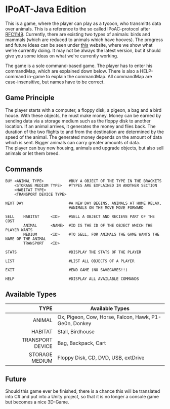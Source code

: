 # IPoAT-Java Edition

This is a game, where the player can play as a tycoon, who transmitts data over animals. This is a reference to the so
called IPoAC-protocol after [RFC1149](https://datatracker.ietf.org/doc/html/rfc1149). Currently, there are existing two
types of animals: birds and mammals (which are reduced to animals which have hooves). The progress and future ideas can
be seen under [this](https://trello.com/b/5Aa7svzA/ipoat) website, where we show what we're currently doing. It may not be
always the latest version, but it should give you some ideas on what we're currently working.

The game is a sole command-based game. The player has to enter his commandMap, which are explained down below. There is
also a HELP-command in-game to explain the commandMap. All commandMap are case-insensitive, but names have to be correct.

## Game Principle

The player starts with a computer, a floppy disk, a pigeon, a bag and a bird house. With these objects, he must make
money. Money can be earned by sending data via a storage medium such as the floppy disk to another location. If an
animal arrives, it generates the money and flies back. The duration of the two flights to and from the destination are
determined by the speed of the animal. The generated money depends on the amount of data which is sent. Bigger animals
can carry greater amounts of data.  
The player can buy new housing, animals and upgrade objects, but also sell animals or let them breed.

## Commands

```IPoAT
BUY <ANIMAL TYPE>           #BUY A OBJECT OF THE TYPE IN THE BRACKETS
    <STORAGE MEDIUM TYPE>   #TYPES ARE EXPLAINED IN ANOTHER SECTION
    <HABITAT TYPE>
    <TRANSPORT DEVICE TYPE>
    
NEXT DAY                    #A NEW DAY BEGINS. ANIMALS AT HOME RELAX,
                            #ANIMALS ON THE MOVE MOVE FORWARD
                          
SELL    HABITAT     <ID>    #SELL A OBJECT AND RECIEVE PART OF THE COST
        ANIMAL      <NAME>  #ID IS THE ID OF THE OBJECT WHICH THE PLAYER WANTS
        MEDIUM      <ID>    #TO SELL, FOR ANIMALS THE GAME WANTS THE NAME OF THE ANIMAL
        TRANSPORT   <ID>
        
STATS                       #DISPLAY THE STATS OF THE PLAYER

LIST                        #LIST ALL OBJECTS OF A PLAYER

EXIT                        #END GAME (NO SAVEGAMES!!)

HELP                        #DISPLAY ALL AVAILABLE COMMANDS        
```

## Available Types

|             TYPE | Available Types |
|-----------------:|-----------------|
|           ANIMAL | Ox, Pigeon, Cow, Horse, Falcon, Hawk, P1-Ge0n, Donkey               |
|          HABITAT | Stall, Birdhouse               |
| TRANSPORT DEVICE | Bag, Backpack, Cart               |
|   STORAGE MEDIUM | Floppy Disk, CD, DVD, USB, extDrive               |

## Future

Should this game ever be finished, there is a chance this will be translated into C# and put into a Unity project, so
that it is no longer a console game but becomes a nice 3D-Game.